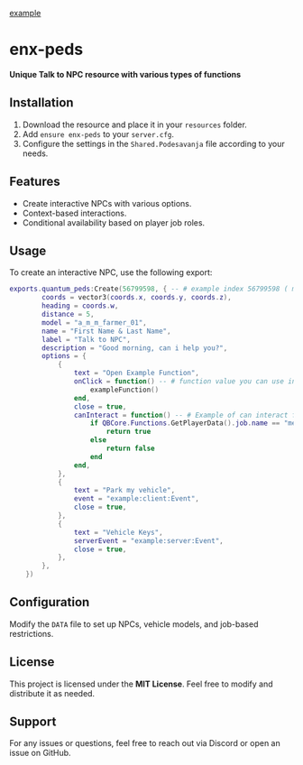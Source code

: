 [example](https://github.com/user-attachments/assets/87d91d9c-c13f-431b-90b6-e56b2f2ec951)

# enx-peds

**Unique Talk to NPC resource with various types of functions**

## Installation
1. Download the resource and place it in your `resources` folder.
2. Add `ensure enx-peds` to your `server.cfg`.
3. Configure the settings in the `Shared.Podesavanja` file according to your needs.

## Features
- Create interactive NPCs with various options.
- Context-based interactions.
- Conditional availability based on player job roles.

## Usage
To create an interactive NPC, use the following export:

```lua
exports.quantum_peds:Create(56799598, { -- # example index 56799598 ( must to be a number index )
        coords = vector3(coords.x, coords.y, coords.z),
        heading = coords.w,
        distance = 5,
        model = "a_m_m_farmer_01",
        name = "First Name & Last Name",
        label = "Talk to NPC",
        description = "Good morning, can i help you?",
        options = {
            {
                text = "Open Example Function",
                onClick = function() -- # function value you can use instead of that event or serverEvent value 
                    exampleFunction()
                end,
                close = true,
                canInteract = function() -- # Example of can interact function ( if is false option it will not be showed in menu )
                    if QBCore.Functions.GetPlayerData().job.name == "mechanic" then
                        return true
                    else
                        return false
                    end
                end,
            },
            {
                text = "Park my vehicle",
                event = "example:client:Event",
                close = true,
            },
            {
                text = "Vehicle Keys",
                serverEvent = "example:server:Event",
                close = true,
            },
        },
    })
```

## Configuration
Modify the `DATA` file to set up NPCs, vehicle models, and job-based restrictions.

## License
This project is licensed under the **MIT License**. Feel free to modify and distribute it as needed.

## Support
For any issues or questions, feel free to reach out via Discord or open an issue on GitHub.


